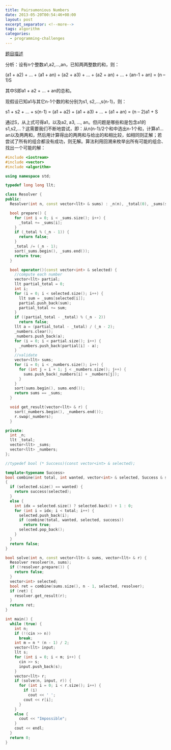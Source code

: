 ```yaml
---
title: Pairsumonious Numbers
date: 2013-05-20T00:54:46+08:00
layout: post
excerpt_separator: <!--more-->
tags: algorithm
categories:
  - programming-challenges
---
```

<a href="http://uva.onlinejudge.org/index.php?option=com_onlinejudge&#038;Itemid=8&#038;page=show_problem&#038;problem=1143" target="_blank">题目描述</a>

分析：设有n个整数a1,a2,&#8230;,an，已知两两整数的和，则：
  
(a1 + a2) + &#8230; + (a1 + an) + (a2 + a3) + &#8230; + (a2 + an) + &#8230; + (an-1 + an) = (n &#8211; 1)S
  
其中S即a1 + a2 + &#8230; + an的总和。
  
现假设已知a1与其它n-1个数的和分别为s1, s2,&#8230;,s(n-1)，则：
  
s1 + s2 + &#8230; + s(n-1) = (a1 + a2) + (a1 + a3) + &#8230; + (a1 + an) = (n &#8211; 2)a1 + S<!--more-->


  
通过S，从上式可得a1，以及a2, a3, &#8230;, an。但问题是哪些和是包含a1的s1,s2,&#8230;？这需要我们不断地尝试，即：从n(n-1)/2个和中选出n-1个和，计算a1&#8230;an以及两两和，然后用计算得出的两两和与给出的和相比较，如相同则正解；若尝试了所有的组合都没有成功，则无解。算法利用回溯来枚举出所有可能的组合、找出一个可能的解：

```cpp
#include <iostream>
#include <vector>
#include <algorithm>

using namespace std;

typedef long long llt;

class Resolver {
public:
  Resolver(int n, const vector<llt> & sums) : _n(n), _total(0), _sums(sums) {}

  bool prepare() {
    for (int i = 0; i < _sums.size(); i++) {
      _total += _sums[i];
    }
    if (_total % (_n - 1)) {
      return false;
    }
    _total /= (_n - 1);
    sort(_sums.begin(), _sums.end());
    return true;
  }

  bool operator()(const vector<int> & selected) {
    //compute each number
    vector<llt> partial;
    llt partial_total = 0;
    int i;
    for (i = 0; i < selected.size(); i++) {
      llt sum = _sums[selected[i]];
      partial.push_back(sum);
      partial_total += sum;
    }
    if ((partial_total - _total) % (_n - 2))
      return false;
    llt a = (partial_total - _total) / (_n - 2);
    _numbers.clear();
    _numbers.push_back(a);
    for (i = 0; i < partial.size(); i++) {
      _numbers.push_back(partial[i] - a);
    }
    //validate
    vector<llt> sums;
    for (i = 0; i < _numbers.size(); i++) {
      for (int j = i + 1; j < _numbers.size(); j++) {
        sums.push_back(_numbers[i] + _numbers[j]);
      }
    }
    sort(sums.begin(), sums.end());
    return sums == _sums;
  }

  void get_result(vector<llt> & r) {
    sort(_numbers.begin(), _numbers.end());
    r.swap(_numbers);
  }

private:
  int _n;
  llt _total;
  vector<llt> _sums;
  vector<llt> _numbers;
};

//typedef bool (* Success)(const vector<int> & selected);

template<typename Success>
bool combine(int total, int wanted, vector<int> & selected, Success & success)
{
  if (selected.size() == wanted) {
    return success(selected);
  }
  else {
    int idx = selected.size() ? selected.back() + 1 : 0;
    for (int i = idx; i < total; i++) {
      selected.push_back(i);
      if (combine(total, wanted, selected, success))
        return true;
      selected.pop_back();
    }
  }
  return false;
}

bool solve(int n, const vector<llt> & sums, vector<llt> & r) {
  Resolver resolver(n, sums);
  if (!resolver.prepare()) {
    return false;
  }
  vector<int> selected;
  bool ret = combine(sums.size(), n - 1, selected, resolver);
  if (ret) {
    resolver.get_result(r);
  }
  return ret;
}

int main() {
  while (true) {
    int n;
    if (!(cin >> n))
      break;
    int m = n * (n - 1) / 2;
    vector<llt> input;
    llt s;
    for (int i = 0; i < m; i++) {
      cin >> s;
      input.push_back(s);
    }
    vector<llt> r;
    if (solve(n, input, r)) {
      for (int i = 0; i < r.size(); i++) {
        if (i)
          cout << ' ';
        cout << r[i];
      }
    }
    else {
      cout << "Impossible";
    }
    cout << endl;
  }
  return 0;
}
```

